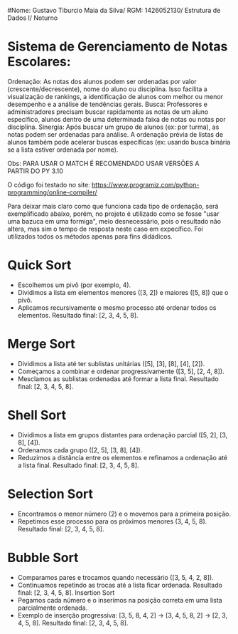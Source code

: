 #Nome: Gustavo Tiburcio Maia da Silva/ RGM: 1426052130/ Estrutura de Dados I/ Noturno

# Sistema de Gerenciamento de Notas Escolares: 

Ordenação: As notas dos alunos podem ser ordenadas por valor (crescente/decrescente), nome do aluno ou disciplina. Isso facilita a visualização de rankings, a identificação de alunos com melhor ou menor desempenho e a análise de tendências gerais.
Busca: Professores e administradores precisam buscar rapidamente as notas de um aluno específico, alunos dentro de uma determinada faixa de notas ou notas por disciplina.
Sinergia: Após buscar um grupo de alunos (ex: por turma), as notas podem ser ordenadas para análise. A ordenação prévia de listas de alunos também pode acelerar buscas específicas (ex: usando busca binária se a lista estiver ordenada por nome).

Obs: PARA USAR O MATCH É RECOMENDADO USAR VERSÕES A PARTIR DO PY 3.10

O código foi testado no site: https://www.programiz.com/python-programming/online-compiler/


Para deixar mais claro como que funciona cada tipo de ordenação, será exemplificado abaixo, porém, no projeto é utilizado como se fosse "usar uma bazuca em uma formiga", meio desnecessário, pois o resultado não altera, mas sim o tempo de resposta neste caso em expecífico. Foi utilizados todos os métodos apenas para fins didádicos.


# Quick Sort
- Escolhemos um pivô (por exemplo, 4).
- Dividimos a lista em elementos menores ([3, 2]) e maiores ([5, 8]) que o pivô.
- Aplicamos recursivamente o mesmo processo até ordenar todos os elementos.
Resultado final: [2, 3, 4, 5, 8].
# Merge Sort
- Dividimos a lista até ter sublistas unitárias ([5], [3], [8], [4], [2]).
- Começamos a combinar e ordenar progressivamente ([3, 5], [2, 4, 8]).
- Mesclamos as sublistas ordenadas até formar a lista final.
Resultado final: [2, 3, 4, 5, 8].
# Shell Sort
- Dividimos a lista em grupos distantes para ordenação parcial ([5, 2], [3, 8], [4]).
- Ordenamos cada grupo ([2, 5], [3, 8], [4]).
- Reduzimos a distância entre os elementos e refinamos a ordenação até a lista final.
Resultado final: [2, 3, 4, 5, 8].
# Selection Sort
- Encontramos o menor número (2) e o movemos para a primeira posição.
- Repetimos esse processo para os próximos menores (3, 4, 5, 8).
Resultado final: [2, 3, 4, 5, 8].
# Bubble Sort
- Comparamos pares e trocamos quando necessário ([3, 5, 4, 2, 8]).
- Continuamos repetindo as trocas até a lista ficar ordenada.
Resultado final: [2, 3, 4, 5, 8].
Insertion Sort
- Pegamos cada número e o inserimos na posição correta em uma lista parcialmente ordenada.
- Exemplo de inserção progressiva: [3, 5, 8, 4, 2] → [3, 4, 5, 8, 2] → [2, 3, 4, 5, 8].
Resultado final: [2, 3, 4, 5, 8].
